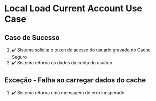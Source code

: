 # Local Load Current Account Use Case

## Caso de Sucesso

1. ✔️ Sistema solicita o token de acesso do usuário gravado no Cache Seguro
2. ✔️ Sistema retorna os dados da conta do usuário

## Exceção - Falha ao carregar dados do cache

1. ✔️ Sistema retorna uma mensagem de erro inesperado
